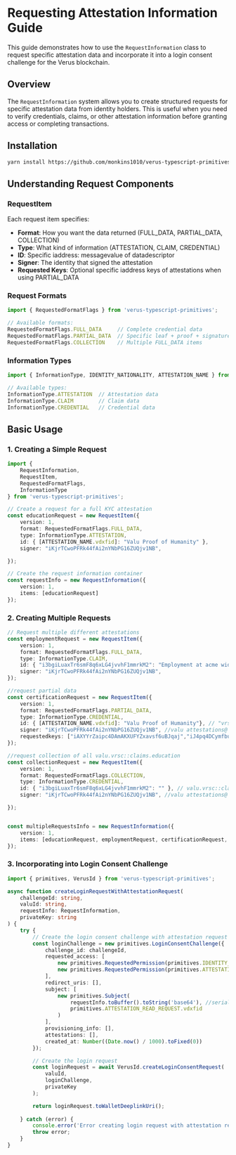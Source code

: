 # Requesting Attestation Information Guide

This guide demonstrates how to use the `RequestInformation` class to request specific attestation data and incorporate it into a login consent challenge for the Verus blockchain.

## Overview

The `RequestInformation` system allows you to create structured requests for specific attestation data from identity holders. This is useful when you need to verify credentials, claims, or other attestation information before granting access or completing transactions.

## Installation

```bash
yarn install https://github.com/monkins1010/verus-typescript-primitives.git#attestandvdxfobj
```

## Understanding Request Components

### RequestItem

Each request item specifies:
- **Format**: How you want the data returned (FULL_DATA, PARTIAL_DATA, COLLECTION)
- **Type**: What kind of information (ATTESTATION, CLAIM, CREDENTIAL)
- **ID**: Specific iaddress: messagevalue of datadescriptor
- **Signer**: The identity that signed the attestation
- **Requested Keys**: Optional specific iaddress keys of attestations when using PARTIAL_DATA

### Request Formats

```typescript
import { RequestedFormatFlags } from 'verus-typescript-primitives';

// Available formats:
RequestedFormatFlags.FULL_DATA     // Complete credential data
RequestedFormatFlags.PARTIAL_DATA  // Specific leaf + proof + signature
RequestedFormatFlags.COLLECTION    // Multiple FULL_DATA items
```

### Information Types

```typescript
import { InformationType, IDENTITY_NATIONALITY, ATTESTATION_NAME } from 'verus-typescript-primitives';

// Available types:
InformationType.ATTESTATION  // Attestation data
InformationType.CLAIM        // Claim data  
InformationType.CREDENTIAL   // Credential data
```

## Basic Usage

### 1. Creating a Simple Request

```typescript
import { 
    RequestInformation, 
    RequestItem, 
    RequestedFormatFlags,
    InformationType
} from 'verus-typescript-primitives';

// Create a request for a full KYC attestation
const educationRequest = new RequestItem({
    version: 1,
    format: RequestedFormatFlags.FULL_DATA,
    type: InformationType.ATTESTATION,
    id: { [ATTESTATION_NAME.vdxfid]: "Valu Proof of Humanity" },
    signer: "iKjrTCwoPFRk44fAi2nYNbPG16ZUQjv1NB",

});

// Create the request information container
const requestInfo = new RequestInformation({
    version: 1,
    items: [educationRequest]
});
```

### 2. Creating Multiple Requests

```typescript
// Request multiple different attestations
const employmentRequest = new RequestItem({
    version: 1,
    format: RequestedFormatFlags.FULL_DATA,
    type: InformationType.CLAIM,
    id: { "i3bgiLuaxTr6smF8q6xLG4jvvhF1mmrkM2": "Employment at acme widgets" }, // valu.vrsc::claims.employment
    signer: "iKjrTCwoPFRk44fAi2nYNbPG16ZUQjv1NB",
});

//request partial data 
const certificationRequest = new RequestItem({
    version: 1,
    format: RequestedFormatFlags.PARTIAL_DATA,
    type: InformationType.CREDENTIAL,
    id: { [ATTESTATION_NAME.vdxfid]: "Valu Proof of Humanity"}, // "vrsc::attestation.name" : name
    signer: "iKjrTCwoPFRk44fAi2nYNbPG16ZUQjv1NB", //valu attestations@
    requestedkeys: ["iAXYYrZaipc4DAmAKXUFYZxavsf6uBJqaj","iJ4pq4DCymfbu8SAuXyNhasLeSHFNKPr23", IDENTITY_NATIONALITY.vdxfid]  //"vrsc::identity.over21" , "vrsc::identity.email"
});

//request collection of all valu.vrsc::claims.education
const collectionRequest = new RequestItem({
    version: 1,
    format: RequestedFormatFlags.COLLECTION,
    type: InformationType.CREDENTIAL,
    id: { "i3bgiLuaxTr6smF8q6xLG4jvvhF1mmrkM2": "" }, // valu.vrsc::claims.employment
    signer: "iKjrTCwoPFRk44fAi2nYNbPG16ZUQjv1NB", //valu attestations@

});


const multipleRequestsInfo = new RequestInformation({
    version: 1,
    items: [educationRequest, employmentRequest, certificationRequest, collectionRequest]
});
```

### 3. Incorporating into Login Consent Challenge

```typescript
import { primitives, VerusId } from 'verus-typescript-primitives';

async function createLoginRequestWithAttestationRequest(
    challengeId: string,
    valuId: string,
    requestInfo: RequestInformation,
    privateKey: string
) {
    try {
        // Create the login consent challenge with attestation request
        const loginChallenge = new primitives.LoginConsentChallenge({
            challenge_id: challengeId,
            requested_access: [
                new primitives.RequestedPermission(primitives.IDENTITY_VIEW.vdxfid),
                new primitives.RequestedPermission(primitives.ATTESTATION_READ_REQUEST.vdxfid)
            ],
            redirect_uris: [],
            subject: [
                new primitives.Subject(
                    requestInfo.toBuffer().toString('base64'), //serialize the request
                    primitives.ATTESTATION_READ_REQUEST.vdxfid
                )
            ],
            provisioning_info: [],
            attestations: [],
            created_at: Number((Date.now() / 1000).toFixed(0))
        });

        // Create the login request
        const loginRequest = await VerusId.createLoginConsentRequest(
            valuId,
            loginChallenge,
            privateKey
        );

        return loginRequest.toWalletDeeplinkUri();
        
    } catch (error) {
        console.error('Error creating login request with attestation request:', error);
        throw error;
    }
}
```
